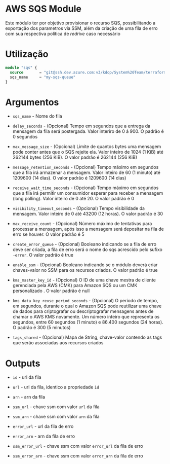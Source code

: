 # AWS SQS Module

Este módulo ter por objetivo provisionar o recurso SQS, possibilitando a exportação dos parametros via SSM, além da criação de uma fila de erro com sua respectiva política de *redrive* caso necessário

# Utilização

```terraform
module "sqs" {
  source       = "git@ssh.dev.azure.com:v3/kdop/System%20Team/terraform-modules//provider/aws/sqs"
  sqs_name     = "my-sqs-queue"
}
```

# Argumentos

* `sqs_name` - Nome do fila

* `delay_seconds` - (Opcional) Tempo em segundos que a entrega da mensagem da fila será postergada. Valor interiro de 0 á 900. O padrão é 0 segundos

* `max_message_size` - (Opcional) Limite de quantos bytes uma mensagem pode conter antes que o SQS rejeite ela. Valor inteiro de 1024 (1 KiB) até 262144 bytes (256 KiB). O valor padrão é 262144 (256 KiB)

* `message_retention_seconds` - (Opcional) Tempo máximo em segundos que a fila irá armazenar a mensagem. Valor inteiro de 60 (1 minuto) até 1209600 (14 dias). O valor padrão é 1209600 (14 dias)  

* `receive_wait_time_seconds` - (Opcional) Tempo máximo em segundos que a fila irá permitir um consumidor esperar para receber a mensagem (long polling). Valor inteiro de 0 até 20. O valor padrão é 0

* `visibility_timeout_seconds` - (Opcional) Tempo visibilidade da mensagem. Valor inteiro de 0 até 43200 (12 horas). O valor padrão é 30

* `max_receive_count` - (Opcional) Número máximo de tentativas para processar a mensagem, após isso a mensagem será depositar na fila de erro se houver. O valor padrão é 5

* `create_error_queue` - (Opcional) Booleano indicando se a fila de erro deve ser criada, a fila de erro será o nome do sqs acrescido pelo sufixo `-error`. O valor padrão é true

* `enable_ssm` - (Opcional) Booleano indicando se o módulo deverá criar chaves-valor no SSM para os recursos criados. O valor padrão é true

* `kms_master_key_id` - (Opcional) O ID de uma chave mestra de cliente gerenciada pela AWS (CMK) para Amazon SQS ou um CMK personalizado . O valor padrão é null

* `kms_data_key_reuse_period_seconds` - (Opcional) O período de tempo, em segundos, durante o qual o Amazon SQS pode reutilizar uma chave de dados para criptografar ou descriptografar mensagens antes de chamar o AWS KMS novamente. Um número inteiro que representa os segundos, entre 60 segundos (1 minuto) e 86.400 segundos (24 horas). O padrão é 300 (5 minutos)

* `tags_shared` - (Opcional) Mapa de String, chave-valor contendo as tags que serão associadas aos recursos criados

# Outputs

* `id` - url da fila

* `url` - url da fila, identico a propriedade `id`

* `arn` - arn da fila

* `ssm_url` - chave ssm com valor `url` da fila

* `ssm_arn` - chave ssm com valor `arn` da fila

* `error_url` - url da fila de erro

* `error_arn` - arn da fila de erro

* `ssm_error_url` - chave ssm com valor `error_url` da fila de erro

* `ssm_error_arn` - chave ssm com valor `error_arn` da fila de erro
